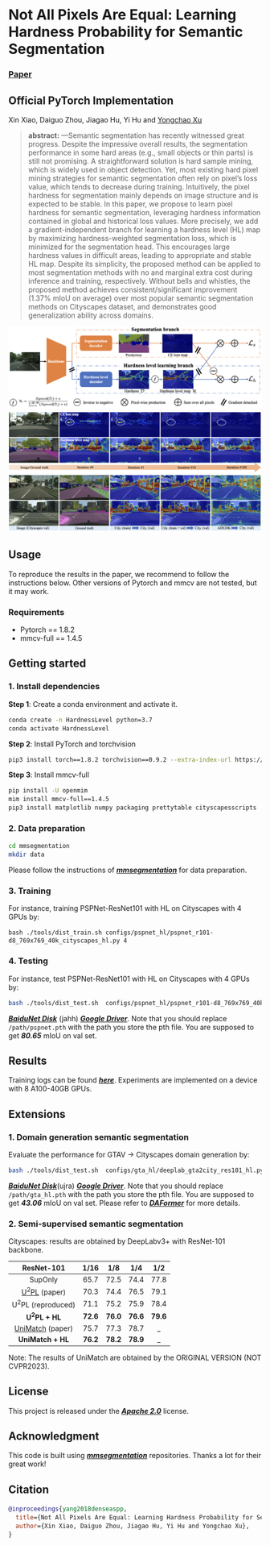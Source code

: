 # Not All Pixels Are Equal: Learning Hardness Probability for Semantic Segmentation 
### [Paper](https://arxiv.org/abs/2305.08462)
## Official PyTorch Implementation
Xin Xiao, Daiguo Zhou, Jiagao Hu, Yi Hu and [Yongchao Xu](https://sites.google.com/view/yongchaoxu)


>**abstract:**
>—Semantic segmentation has recently witnessed great progress. Despite the impressive overall results, the segmentation
performance in some hard areas (e.g., small objects or thin parts) is still not promising. A straightforward solution is hard sample
mining, which is widely used in object detection. Yet, most existing hard pixel mining strategies for semantic segmentation often rely
on pixel’s loss value, which tends to decrease during training. Intuitively, the pixel hardness for segmentation mainly depends on image
structure and is expected to be stable. In this paper, we propose to learn pixel hardness for semantic segmentation, leveraging hardness
information contained in global and historical loss values. More precisely, we add a gradient-independent branch for learning a hardness
level (HL) map by maximizing hardness-weighted segmentation loss, which is minimized for the segmentation head. This encourages
large hardness values in difficult areas, leading to appropriate and stable HL map. Despite its simplicity, the proposed method can
be applied to most segmentation methods with no and marginal extra cost during inference and training, respectively. Without bells
and whistles, the proposed method achieves consistent/significant improvement (1.37% mIoU on average) over most popular semantic
segmentation methods on Cityscapes dataset, and demonstrates good generalization ability across domains.

![image](images/pipeline.jpg)
![image](images/introduction.jpg)
## Usage
To reproduce the results in the paper, we recommend to follow the instructions below.
Other versions of Pytorch and mmcv are not tested, but it may work. 
### Requirements
- Pytorch == 1.8.2
- mmcv-full == 1.4.5

## Getting started 
### 1. Install dependencies

**Step 1**: Create a conda environment and activate it.
```bash
conda create -n HardnessLevel python=3.7
conda activate HardnessLevel
```

**Step 2**: Install PyTorch and torchvision
```bash
pip3 install torch==1.8.2 torchvision==0.9.2 --extra-index-url https://download.pytorch.org/whl/lts/1.8/cu111
```

**Step 3**: Install mmcv-full
```bash
pip install -U openmim 
mim install mmcv-full==1.4.5
pip3 install matplotlib numpy packaging prettytable cityscapesscripts
```

### 2. Data preparation
```bash
cd mmsegmentation
mkdir data
```
Please follow the instructions of [_**mmsegmentation**_](https://mmsegmentation.readthedocs.io/zh_CN/latest/dataset_prepare.html) for data preparation.


### 3. Training

For instance, training PSPNet-ResNet101 with HL on Cityscapes with 4 GPUs by:

```
bash ./tools/dist_train.sh configs/pspnet_hl/pspnet_r101-d8_769x769_40k_cityscapes_hl.py 4
```

### 4. Testing
For instance, test PSPNet-ResNet101 with HL on Cityscapes with 4 GPUs by:

```bash
bash ./tools/dist_test.sh  configs/pspnet_hl/pspnet_r101-d8_769x769_40k_cityscapes_hl.py /path/pspnet.pth 4 --eval mIoU
```
[_**BaiduNet Disk**_](https://pan.baidu.com/s/1qQgqc_itFfDJmnikfO6FOg) (jahh) [_**Google Driver**_](https://drive.google.com/file/d/1KZzGROE13ZEmsybkFYTowYW4gv1oCiHa/view?usp=share_link).
Note that you should replace ```/path/pspnet.pth``` with the path you store the pth file. You are
supposed to get **_80.65_** mIoU on val set. 

## Results
Training logs can be found [_**here**_](logs/). Experiments are implemented on a device with 8 A100-40GB GPUs.

## Extensions
### 1. Domain generation semantic segmentation
Evaluate the performance for GTAV -> Cityscapes domain generation by:
```bash
bash ./tools/dist_test.sh  configs/gta_hl/deeplab_gta2city_res101_hl.py /path/gta_hl.pth 4 --eval mIoU
```

[_**BaiduNet Disk**_](https://pan.baidu.com/s/1mRWdmM9jVFdjRrzhXzUj_w)(ujra) [_**Google Driver**_](https://drive.google.com/file/d/1zsbfnyKIliK0_UBD2hOj3ZMY8_h5_n_t/view?usp=share_link).
Note that you should replace ```/path/gta_hl.pth``` with the path you store the pth file. You are
supposed to get **_43.06_** mIoU on val set. 
Please refer to  [_**DAFormer**_](https://github.com/lhoyer/DAFormer) for more details.


### 2. Semi-supervised semantic segmentation
Cityscapes: results are obtained by DeepLabv3+ with ResNet-101 backbone.

|                             ResNet-101                             |   1/16   |   1/8    |  1/4     |   1/2    |
|:------------------------------------------------------------------:|:--------:|:--------:|:--------:|:--------:|
|                              SupOnly                               |   65.7   |   72.5   |   74.4   |   77.8   |
| [U<sup>2</sup>PL](https://github.com/Haochen-Wang409/U2PL) (paper) |   70.3   |   74.4   |   76.5   |   79.1   |
|                    U<sup>2</sup>PL (reproduced)                    |   71.1   |   75.2   |   75.9   |   78.4   |
|                      **U<sup>2</sup>PL + HL**                      | **72.6** | **76.0** | **76.6** | **79.6** |
|     [UniMatch](https://github.com/LiheYoung/UniMatch) (paper)      |   75.7   |   77.3   |   78.7   |    _     |
|                         **UniMatch + HL**                          | **76.2** | **78.2** | **78.9** |    _     |

Note: The results of UniMatch are obtained by the ORIGINAL VERSION (NOT CVPR2023).

## License
This project is released under the [_**Apache 2.0**_](LICENSE) license.

## Acknowledgment
This code is built using [**_mmsegmentation_**](https://github.com/open-mmlab/mmsegmentation) repositories.
Thanks a lot for their great work!

## Citation
```bibtex
@inproceedings{yang2018denseaspp,
  title={Not All Pixels Are Equal: Learning Hardness Probability for Semantic Segmentation},
  author={Xin Xiao, Daiguo Zhou, Jiagao Hu, Yi Hu and Yongchao Xu},
}
```

